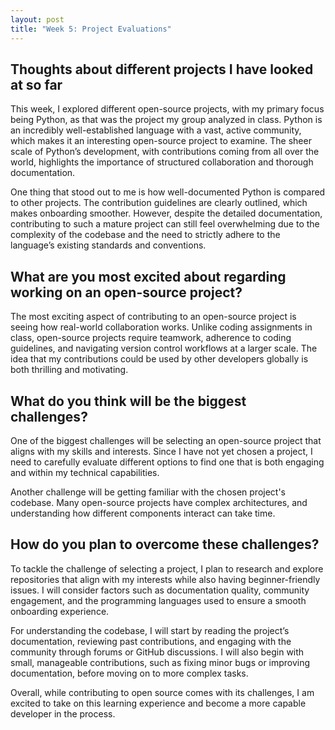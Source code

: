 ```yaml
---
layout: post
title: "Week 5: Project Evaluations"
---
```


## Thoughts about different projects I have looked at so far
This week, I explored different open-source projects, with my primary focus being Python, as that was the project my group analyzed in class. Python is an incredibly well-established language with a vast, active community, which makes it an interesting open-source project to examine. The sheer scale of Python’s development, with contributions coming from all over the world, highlights the importance of structured collaboration and thorough documentation.

One thing that stood out to me is how well-documented Python is compared to other projects. The contribution guidelines are clearly outlined, which makes onboarding smoother. However, despite the detailed documentation, contributing to such a mature project can still feel overwhelming due to the complexity of the codebase and the need to strictly adhere to the language’s existing standards and conventions.

## What are you most excited about regarding working on an open-source project?
The most exciting aspect of contributing to an open-source project is seeing how real-world collaboration works. Unlike coding assignments in class, open-source projects require teamwork, adherence to coding guidelines, and navigating version control workflows at a larger scale. The idea that my contributions could be used by other developers globally is both thrilling and motivating. 

## What do you think will be the biggest challenges?
One of the biggest challenges will be selecting an open-source project that aligns with my skills and interests. Since I have not yet chosen a project, I need to carefully evaluate different options to find one that is both engaging and within my technical capabilities. 

Another challenge will be getting familiar with the chosen project's codebase. Many open-source projects have complex architectures, and understanding how different components interact can take time.

## How do you plan to overcome these challenges?
To tackle the challenge of selecting a project, I plan to research and explore repositories that align with my interests while also having beginner-friendly issues. I will consider factors such as documentation quality, community engagement, and the programming languages used to ensure a smooth onboarding experience.

For understanding the codebase, I will start by reading the project’s documentation, reviewing past contributions, and engaging with the community through forums or GitHub discussions. I will also begin with small, manageable contributions, such as fixing minor bugs or improving documentation, before moving on to more complex tasks.

Overall, while contributing to open source comes with its challenges, I am excited to take on this learning experience and become a more capable developer in the process.

